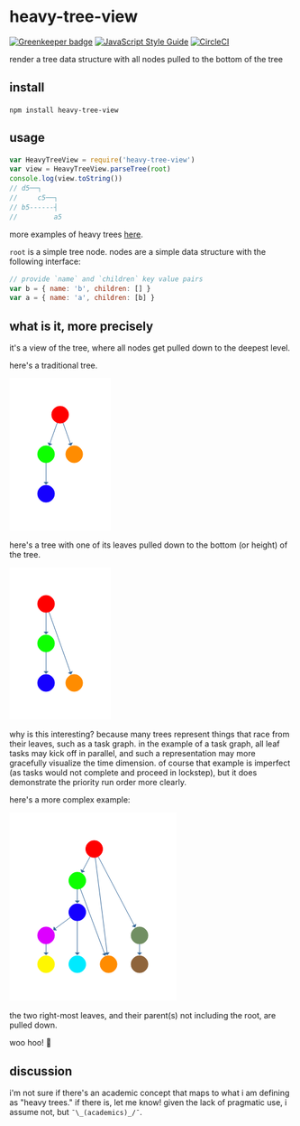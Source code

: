 # heavy-tree-view

[![Greenkeeper badge](https://badges.greenkeeper.io/cdaringe/heavy-tree-view.svg)](https://greenkeeper.io/)
[![JavaScript Style Guide](https://img.shields.io/badge/code_style-standard-brightgreen.svg)](https://standardjs.com) [![CircleCI](https://circleci.com/gh/cdaringe/heavy-tree-view/tree/master.svg?style=svg)](https://circleci.com/gh/cdaringe/heavy-tree-view/tree/master)

render a tree data structure with all nodes pulled to the bottom of the tree

## install

`npm install heavy-tree-view`

## usage

```js
var HeavyTreeView = require('heavy-tree-view')
var view = HeavyTreeView.parseTree(root)
console.log(view.toString())
// d5──┐
//     c5──┐
// b5------┤
//         a5
```

more examples of heavy trees [here](https://github.com/cdaringe/heavy-tree-view/blob/master/test/trees.js).

`root` is a simple tree node.  nodes are a simple data structure with the following interface:

```js
// provide `name` and `children` key value pairs
var b = { name: 'b', children: [] }
var a = { name: 'a', children: [b] }
```

## what is it, more precisely

it's a view of the tree, where all nodes get pulled down to the deepest level.

here's a traditional tree.

![](assets/simple-tree.png)

here's a tree with one of its leaves pulled down to the bottom (or height) of the tree.

![](assets/simple-tree-as-task-graph.png)

why is this interesting?  because many trees represent things that race from their leaves, such as a task graph.  in the example of a task graph, all leaf tasks may kick off in parallel, and such a representation may more gracefully visualize the time dimension.  of course that example is imperfect (as tasks would not complete and proceed in lockstep), but it does demonstrate the priority run order more clearly.

here's a more complex example:

![](assets/complex-task-tree-graph.png)

the two right-most leaves, and their parent(s) not including the root, are pulled down.

woo hoo! 🌲

## discussion

i'm not sure if there's an academic concept that maps to what i am defining as "heavy trees."  if there is, let me know!  given the lack of pragmatic use, i assume not, but `¯\_(academics)_/¯`.
